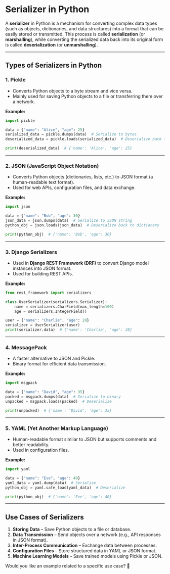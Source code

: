 # **Serializer in Python**
A **serializer** in Python is a mechanism for converting complex data types (such as objects, dictionaries, and data structures) into a format that can be easily stored or transmitted. This process is called **serialization** (or **marshalling**), while converting the serialized data back into its original form is called **deserialization** (or **unmarshalling**).

---

## **Types of Serializers in Python**

### 1. **Pickle**
   - Converts Python objects to a byte stream and vice versa.
   - Mainly used for saving Python objects to a file or transferring them over a network.
   
   **Example:**
   ```python
   import pickle

   data = {"name": "Alice", "age": 25}
   serialized_data = pickle.dumps(data)  # Serialize to bytes
   deserialized_data = pickle.loads(serialized_data)  # Deserialize back to object

   print(deserialized_data)  # {'name': 'Alice', 'age': 25}
   ```

---

### 2. **JSON (JavaScript Object Notation)**
   - Converts Python objects (dictionaries, lists, etc.) to JSON format (a human-readable text format).
   - Used for web APIs, configuration files, and data exchange.
   
   **Example:**
   ```python
   import json

   data = {"name": "Bob", "age": 30}
   json_data = json.dumps(data)  # Serialize to JSON string
   python_obj = json.loads(json_data)  # Deserialize back to dictionary

   print(python_obj)  # {'name': 'Bob', 'age': 30}
   ```

---

### 3. **Django Serializers**
   - Used in **Django REST Framework (DRF)** to convert Django model instances into JSON format.
   - Used for building REST APIs.
   
   **Example:**
   ```python
   from rest_framework import serializers

   class UserSerializer(serializers.Serializer):
       name = serializers.CharField(max_length=100)
       age = serializers.IntegerField()

   user = {"name": "Charlie", "age": 28}
   serializer = UserSerializer(user)
   print(serializer.data)  # {'name': 'Charlie', 'age': 28}
   ```

---

### 4. **MessagePack**
   - A faster alternative to JSON and Pickle.
   - Binary format for efficient data transmission.
   
   **Example:**
   ```python
   import msgpack

   data = {"name": "David", "age": 35}
   packed = msgpack.dumps(data)  # Serialize to binary
   unpacked = msgpack.loads(packed)  # Deserialize

   print(unpacked)  # {'name': 'David', 'age': 35}
   ```

---

### 5. **YAML (Yet Another Markup Language)**
   - Human-readable format similar to JSON but supports comments and better readability.
   - Used in configuration files.
   
   **Example:**
   ```python
   import yaml

   data = {"name": "Eve", "age": 40}
   yaml_data = yaml.dump(data)  # Serialize
   python_obj = yaml.safe_load(yaml_data)  # Deserialize

   print(python_obj)  # {'name': 'Eve', 'age': 40}
   ```

---

## **Use Cases of Serializers**
1. **Storing Data** – Save Python objects to a file or database.
2. **Data Transmission** – Send objects over a network (e.g., API responses in JSON format).
3. **Inter-Process Communication** – Exchange data between processes.
4. **Configuration Files** – Store structured data in YAML or JSON format.
5. **Machine Learning Models** – Save trained models using Pickle or JSON.

Would you like an example related to a specific use case? 🚀

